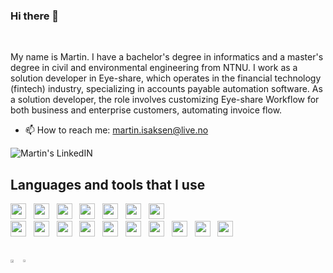 ### Hi there 👋

<br/>

My name is Martin. I have a bachelor's degree in informatics and a master's degree in civil and environmental engineering from NTNU. I work as a solution developer in Eye-share, which operates in the financial technology (fintech) industry, specializing in accounts payable automation software. As a solution developer, the role involves customizing Eye-share Workflow for both business and enterprise customers, automating invoice flow. 

- 📫 How to reach me: martin.isaksen@live.no
<a href="https://www.linkedin.com/in/martin-br%C3%A5ten-isaksen-67638b13a/">
  <img align="left" alt="Martin's LinkedIN" src="https://img.shields.io/badge/LinkedIn-0077B5?style=for-the-badge&logo=linkedin&logoColor=white" />
</a>
<br/>

## **Languages and tools that I use**
<div>
<img height="25" src="https://img.shields.io/badge/c%23-%23239120.svg?style=for-the-badge&logo=c-sharp&logoColor=white" />&nbsp;&nbsp;
<img height="25" src="https://img.shields.io/badge/Python-3776AB?style=for-the-badge&logo=python&logoColor=white" />&nbsp;&nbsp;
<img height="25" src="https://img.shields.io/badge/Java-ED8B00?style=for-the-badge&logo=java&logoColor=white" />&nbsp;&nbsp;
<img height="25" src="https://img.shields.io/badge/HTML5-E34F26?style=for-the-badge&logo=html5&logoColor=white" />&nbsp;&nbsp;
<img height="25" src="https://img.shields.io/badge/CSS3-1572B6?style=for-the-badge&logo=css3&logoColor=white" />&nbsp;&nbsp;
<img height="25" src="https://img.shields.io/badge/JavaScript-F7DF1E?style=for-the-badge&logo=javascript&logoColor=black" />&nbsp;&nbsp;
<img height="25" src="https://img.shields.io/badge/TypeScript-007ACC?style=for-the-badge&logo=typescript&logoColor=white" />&nbsp;&nbsp;
</div>

<div>
<img height="25" src="https://img.shields.io/badge/React-20232A?style=for-the-badge&logo=react&logoColor=61DAFB" />&nbsp;&nbsp;
<img height="25" src="https://img.shields.io/badge/Git-F05032?style=for-the-badge&logo=git&logoColor=white" />&nbsp;&nbsp;
<img height="25" src="https://img.shields.io/badge/MongoDB-4EA94B?style=for-the-badge&logo=mongodb&logoColor=white" />&nbsp;&nbsp;
<img height="25" src="https://img.shields.io/badge/postgres-%23316192.svg?style=for-the-badge&logo=postgresql&logoColor=white" />&nbsp;&nbsp;
<img height="25" src="https://img.shields.io/badge/SQLite-404D59?style=for-the-badge&logo=SQLite&logoColor=61DAFB" />&nbsp;&nbsp;
<img height="25" src="https://img.shields.io/badge/GraphQl-E10098?style=for-the-badge&logo=graphql&logoColor=white" />&nbsp;&nbsp;
<img height="25" src="https://img.shields.io/badge/firebase-%23039BE5.svg?style=for-the-badge&logo=firebase" />&nbsp;&nbsp;
<img height="25" src="https://img.shields.io/badge/node.js-6DA55F?style=for-the-badge&logo=node.js&logoColor=white" />&nbsp;&nbsp;
<img height="25" src="https://img.shields.io/badge/redux-%23593d88.svg?style=for-the-badge&logo=redux&logoColor=white" />&nbsp;&nbsp;
<img height="25" src="https://img.shields.io/badge/-Tailwind-06B6D4?&style=for-the-badge&logo=tailwind-css&logoColor=black" />&nbsp;&nbsp;
</div>

<br>
<!-- ![Profile views](https://gpvc.arturio.dev/MartinBraaten) -->
<br>

<div style="width: 100%; display: flex">
  <a href="https://github.com/anuraghazra/github-readme-stats">
    <img align="center" width="50%"src="https://github-readme-stats.vercel.app/api?username=MartinBraaten&count_private=true&show_icons=true&theme=dark" />
  </a>
  <a href="https://github.com/anuraghazra/convoychat">
    <img align="center" width="41%" src="https://github-readme-stats.vercel.app/api/top-langs/?username=MartinBraaten&count_private=true&show_icons=true&theme=dark&layout=compact&langs_count=6&hide=css,html,makefile,jupyter%20notebook" />
  </a>
</div>
<!-- <div style="width: 100%; display: flex">
  [![Anurag's GitHub stats](https://github-readme-stats.vercel.app/api?username=MartinBraaten)](https://github.com/anuraghazra/github-readme-stats)
</div> -->

